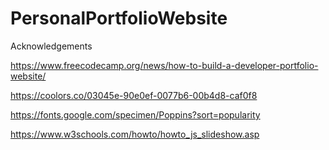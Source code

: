 # PersonalPortfolioWebsite

Acknowledgements

https://www.freecodecamp.org/news/how-to-build-a-developer-portfolio-website/

https://coolors.co/03045e-90e0ef-0077b6-00b4d8-caf0f8

https://fonts.google.com/specimen/Poppins?sort=popularity

https://www.w3schools.com/howto/howto_js_slideshow.asp